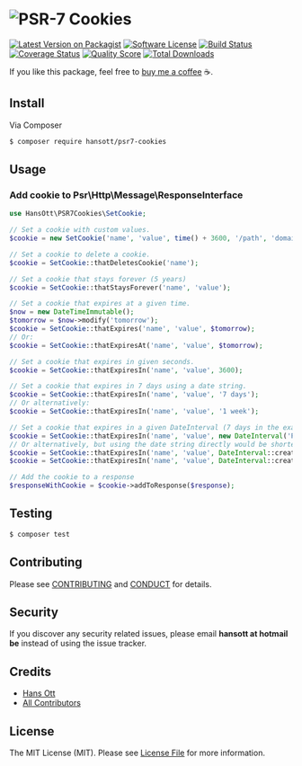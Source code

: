 # ![PSR-7 Cookies](art/psr7-cookies.jpg)

[![Latest Version on Packagist][ico-version]][link-packagist]
[![Software License][ico-license]](LICENSE.md)
[![Build Status][ico-travis]][link-travis]
[![Coverage Status][ico-scrutinizer]][link-scrutinizer]
[![Quality Score][ico-code-quality]][link-code-quality]
[![Total Downloads][ico-downloads]][link-downloads]

If you like this package, feel free to [buy me a coffee](https://www.paypal.me/HansOtt/5) ☕️.

## Install

Via Composer

``` bash
$ composer require hansott/psr7-cookies
```

## Usage

### Add cookie to Psr\Http\Message\ResponseInterface

```php
use HansOtt\PSR7Cookies\SetCookie;

// Set a cookie with custom values.
$cookie = new SetCookie('name', 'value', time() + 3600, '/path', 'domain.tld', $secure, $httpOnly, $sameSite);

// Set a cookie to delete a cookie.
$cookie = SetCookie::thatDeletesCookie('name');

// Set a cookie that stays forever (5 years)
$cookie = SetCookie::thatStaysForever('name', 'value');

// Set a cookie that expires at a given time.
$now = new DateTimeImmutable();
$tomorrow = $now->modify('tomorrow');
$cookie = SetCookie::thatExpires('name', 'value', $tomorrow);
// Or:
$cookie = SetCookie::thatExpiresAt('name', 'value', $tomorrow);

// Set a cookie that expires in given seconds.
$cookie = SetCookie::thatExpiresIn('name', 'value', 3600);

// Set a cookie that expires in 7 days using a date string.
$cookie = SetCookie::thatExpiresIn('name', 'value', '7 days');
// Or alternatively:
$cookie = SetCookie::thatExpiresIn('name', 'value', '1 week');

// Set a cookie that expires in a given DateInterval (7 days in the example).
$cookie = SetCookie::thatExpiresIn('name', 'value', new DateInterval('P7D'));
// Or alternatively, but using the date string directly would be shorter:
$cookie = SetCookie::thatExpiresIn('name', 'value', DateInterval::createFromDateString('7 days'));
$cookie = SetCookie::thatExpiresIn('name', 'value', DateInterval::createFromDateString('1 week'));

// Add the cookie to a response
$responseWithCookie = $cookie->addToResponse($response);
```

## Testing

``` bash
$ composer test
```

## Contributing

Please see [CONTRIBUTING](CONTRIBUTING.md) and [CONDUCT](CONDUCT.md) for details.

## Security

If you discover any security related issues, please email **hansott at hotmail be** instead of using the issue tracker.

## Credits

- [Hans Ott][link-author]
- [All Contributors][link-contributors]

## License

The MIT License (MIT). Please see [License File](LICENSE.md) for more information.

[ico-version]: https://img.shields.io/packagist/v/hansott/psr7-cookies.svg?style=flat-square
[ico-license]: https://img.shields.io/badge/license-MIT-brightgreen.svg?style=flat-square
[ico-travis]: https://img.shields.io/travis/hansott/psr7-cookies/master.svg?style=flat-square
[ico-scrutinizer]: https://img.shields.io/scrutinizer/coverage/g/hansott/psr7-cookies.svg?style=flat-square
[ico-code-quality]: https://img.shields.io/scrutinizer/g/hansott/psr7-cookies.svg?style=flat-square
[ico-downloads]: https://img.shields.io/packagist/dt/hansott/psr7-cookies.svg?style=flat-square

[link-packagist]: https://packagist.org/packages/hansott/psr7-cookies
[link-travis]: https://travis-ci.org/hansott/psr7-cookies
[link-scrutinizer]: https://scrutinizer-ci.com/g/hansott/psr7-cookies/code-structure
[link-code-quality]: https://scrutinizer-ci.com/g/hansott/psr7-cookies
[link-downloads]: https://packagist.org/packages/hansott/psr7-cookies
[link-author]: https://github.com/hansott
[link-contributors]: ../../contributors
